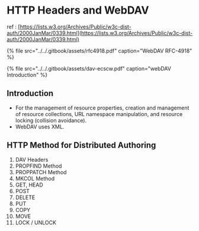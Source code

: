 # HTTP Headers and WebDAV

ref : [https://lists.w3.org/Archives/Public/w3c-dist-auth/2000JanMar/0339.html](https://lists.w3.org/Archives/Public/w3c-dist-auth/2000JanMar/0339.html)

{% file src="../../.gitbook/assets/rfc4918.pdf" caption="WebDAV RFC-4918" %}

{% file src="../../.gitbook/assets/dav-ecscw.pdf" caption="webDAV Introduction" %}

## Introduction

* For the management of resource properties, creation and management of resource collections, URL namespace manipulation, and resource locking \(collision avoidance\).
* WebDAV uses XML.

## HTTP Method for Distributed Authoring

1. DAV Headers
2. PROPFIND Method
3. PROPPATCH Method
4. MKCOL Method
5. GET, HEAD
6. POST
7. DELETE
8. PUT
9. COPY
10. MOVE
11. LOCK / UNLOCK


